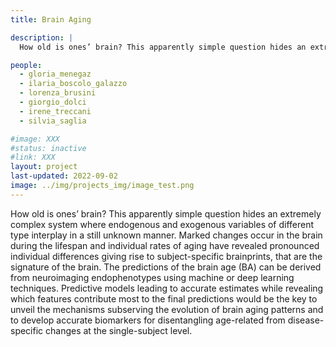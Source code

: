 ```yaml
---
title: Brain Aging

description: |
  How old is ones’ brain? This apparently simple question hides an extremely complex system where endogenous and exogenous variables of different type interplay in a still unknown manner. Marked changes occur in the brain during the lifespan and individual rates of aging have revealed pronounced individual differences giving rise to subject-specific brainprints, that are the signature of the brain. The predictions of the brain age (BA) can be derived from neuroimaging endophenotypes using machine or deep learning techniques. Predictive models leading to accurate estimates while revealing which features contribute most to the final predictions would be the key to unveil the mechanisms subserving the evolution of brain aging patterns and to develop accurate biomarkers for disentangling age-related from disease-specific changes at the single-subject level.

people:
  - gloria_menegaz
  - ilaria_boscolo_galazzo
  - lorenza_brusini
  - giorgio_dolci
  - irene_treccani
  - silvia_saglia

#image: XXX
#status: inactive
#link: XXX
layout: project
last-updated: 2022-09-02
image: ../img/projects_img/image_test.png
---
```


How old is ones’ brain? This apparently simple question hides an extremely complex system where endogenous and exogenous variables of different type interplay in a still unknown manner. Marked changes occur in the brain during the lifespan and individual rates of aging have revealed pronounced individual differences giving rise to subject-specific brainprints, that are the signature of the brain. The predictions of the brain age (BA) can be derived from neuroimaging endophenotypes using machine or deep learning techniques. Predictive models leading to accurate estimates while revealing which features contribute most to the final predictions would be the key to unveil the mechanisms subserving the evolution of brain aging patterns and to develop accurate biomarkers for disentangling age-related from disease-specific changes at the single-subject level.
